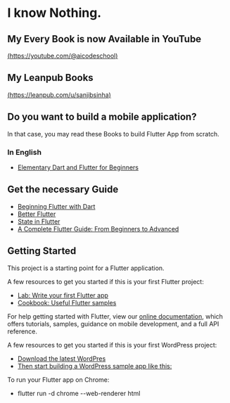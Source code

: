 # I know Nothing. 

## My Every Book is now Available in YouTube 

[(https://youtube.com/@aicodeschool)](https://youtube.com/@aicodeschool)

## My Leanpub Books

[(https://leanpub.com/u/sanjibsinha)](https://leanpub.com/u/sanjibsinha)

## Do you want to build a mobile application?
In that case, you may read these Books to build Flutter App from scratch.

### In English
- [Elementary Dart and Flutter for Beginners](https://leanpub.com/elementarydartandflutterforbeginners)

## Get the necessary Guide

- [Beginning Flutter with Dart](https://leanpub.com/beginningflutterwithdart)
- [Better Flutter](https://leanpub.com/betterflutter)
- [State in Flutter](https://leanpub.com/stateinflutter)
- [A Complete Flutter Guide: From Beginners to Advanced](https://leanpub.com/b/acompleteflutterguidefrombeginnerstoadvanced)

## Getting Started

This project is a starting point for a Flutter application.

A few resources to get you started if this is your first Flutter project:

- [Lab: Write your first Flutter app](https://flutter.dev/docs/get-started/codelab)
- [Cookbook: Useful Flutter samples](https://flutter.dev/docs/cookbook)

For help getting started with Flutter, view our
[online documentation](https://flutter.dev/docs), which offers tutorials,
samples, guidance on mobile development, and a full API reference.

A few resources to get you started if this is your first WordPress project:

- [Download the latest WordPres](https://wordpress.org)
- [Then start building a WordPress sample app like this:](https://sanjibsinha.com)

To run your Flutter app on Chrome:

- flutter run -d chrome --web-renderer html
